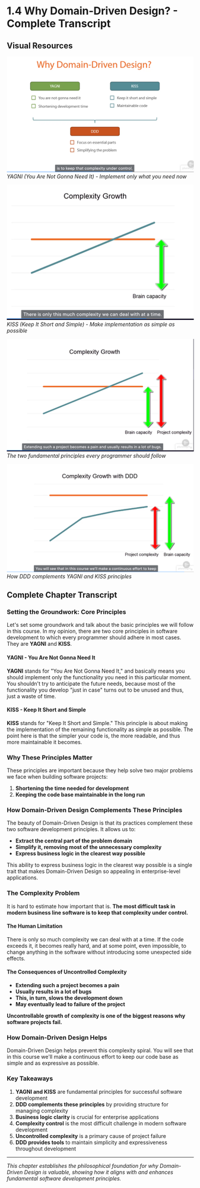 # 1.4 Why Domain-Driven Design? - Complete Transcript

## Visual Resources

![Principle 1: YAGNI](images/image.png)
*YAGNI (You Are Not Gonna Need It) - Implement only what you need now*

![Principle 2: KISS](images/image-1.png)
*KISS (Keep It Short and Simple) - Make implementation as simple as possible*

![Core Software Development Principles](images/image-2.png)
*The two fundamental principles every programmer should follow*

![Domain-Driven Design Benefits](images/image-3.png)
*How DDD complements YAGNI and KISS principles*

## Complete Chapter Transcript

### Setting the Groundwork: Core Principles

Let's set some groundwork and talk about the basic principles we will follow in this course. In my opinion, there are two core principles in software development to which every programmer should adhere in most cases. They are **YAGNI** and **KISS**.

#### YAGNI - You Are Not Gonna Need It

**YAGNI** stands for "You Are Not Gonna Need It," and basically means you should implement only the functionality you need in this particular moment. You shouldn't try to anticipate the future needs, because most of the functionality you develop "just in case" turns out to be unused and thus, just a waste of time.

#### KISS - Keep It Short and Simple

**KISS** stands for "Keep It Short and Simple." This principle is about making the implementation of the remaining functionality as simple as possible. The point here is that the simpler your code is, the more readable, and thus more maintainable it becomes.

### Why These Principles Matter

These principles are important because they help solve two major problems we face when building software projects:

1. **Shortening the time needed for development**
2. **Keeping the code base maintainable in the long run**

### How Domain-Driven Design Complements These Principles

The beauty of Domain-Driven Design is that its practices complement these two software development principles. It allows us to:

- **Extract the central part of the problem domain**
- **Simplify it, removing most of the unnecessary complexity**
- **Express business logic in the clearest way possible**

This ability to express business logic in the clearest way possible is a single trait that makes Domain-Driven Design so appealing in enterprise-level applications.

### The Complexity Problem

It is hard to estimate how important that is. **The most difficult task in modern business line software is to keep that complexity under control.**

#### The Human Limitation

There is only so much complexity we can deal with at a time. If the code exceeds it, it becomes really hard, and at some point, even impossible, to change anything in the software without introducing some unexpected side effects.

#### The Consequences of Uncontrolled Complexity

- **Extending such a project becomes a pain**
- **Usually results in a lot of bugs**
- **This, in turn, slows the development down**
- **May eventually lead to failure of the project**

**Uncontrollable growth of complexity is one of the biggest reasons why software projects fail.**

### How Domain-Driven Design Helps

Domain-Driven Design helps prevent this complexity spiral. You will see that in this course we'll make a continuous effort to keep our code base as simple and as expressive as possible.

### Key Takeaways

1. **YAGNI and KISS** are fundamental principles for successful software development
2. **DDD complements these principles** by providing structure for managing complexity
3. **Business logic clarity** is crucial for enterprise applications
4. **Complexity control** is the most difficult challenge in modern software development
5. **Uncontrolled complexity** is a primary cause of project failure
6. **DDD provides tools** to maintain simplicity and expressiveness throughout development

---

*This chapter establishes the philosophical foundation for why Domain-Driven Design is valuable, showing how it aligns with and enhances fundamental software development principles.*